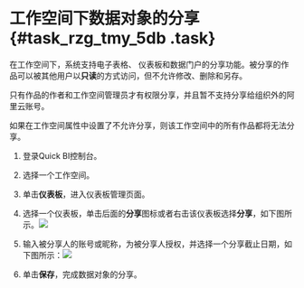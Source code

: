 # 工作空间下数据对象的分享 {#task_rzg_tmy_5db .task}

在工作空间下，系统支持电子表格、 仪表板和数据门户的分享功能。被分享的作品可以被其他用户以**只读**的方式访问，但不允许修改、删除和另存。

只有作品的作者和工作空间管理员才有权限分享，并且暂不支持分享给组织外的阿里云账号。

如果在工作空间属性中设置了不允许分享，则该工作空间中的所有作品都将无法分享。

1.  登录Quick BI控制台。 
2.  选择一个工作空间。 
3.  单击**仪表板**，进入仪表板管理页面。 
4.   选择一个仪表板，单击后面的**分享**图标或者右击该仪表板选择**分享**，如下图所示。![](http://static-aliyun-doc.oss-cn-hangzhou.aliyuncs.com/assets/img/9171/15444384661509_zh-CN.png)

 
5.   输入被分享人的账号或昵称，为被分享人授权，并选择一个分享截止日期，如下图所示：![](http://static-aliyun-doc.oss-cn-hangzhou.aliyuncs.com/assets/img/9171/154443846632222_zh-CN.png)

 
6.  单击**保存**，完成数据对象的分享。 

